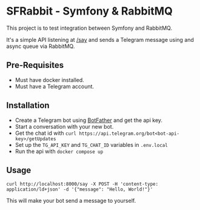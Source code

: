 # SFRabbit - Symfony & RabbitMQ

This project is to test integration between Symfony and RabbitMQ.

It's a simple API listening at [/say](http://localhost:8000/say) and sends a Telegram message using and async queue
via RabbitMQ. 


## Pre-Requisites
- Must have docker installed.
- Must have a Telegram account.

## Installation
- Create a Telegram bot using [BotFather](t.me/@botfather) and get the api key.
- Start a conversation with your new bot.
- Get the chat id with `curl https://api.telegram.org/bot<bot-api-key>/getUpdates`
- Set up the `TG_API_KEY` and `TG_CHAT_ID` variables in `.env.local`
- Run the api with `docker compose up`

## Usage
```curl http://localhost:8000/say -X POST -H 'content-type: application/ld+json' -d '{"message": "Hello, World!"}'```

This will make your bot send a message to yourself.

